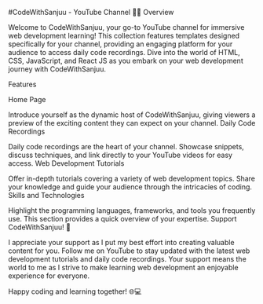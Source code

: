 #CodeWithSanjuu - YouTube Channel 🚀🎥
Overview

Welcome to CodeWithSanjuu, your go-to YouTube channel for immersive web development learning! This collection features templates designed specifically for your channel, providing an engaging platform for your audience to access daily code recordings. Dive into the world of HTML, CSS, JavaScript, and React JS as you embark on your web development journey with CodeWithSanjuu.

Features

Home Page

Introduce yourself as the dynamic host of CodeWithSanjuu, giving viewers a preview of the exciting content they can expect on your channel.
Daily Code Recordings

Daily code recordings are the heart of your channel. Showcase snippets, discuss techniques, and link directly to your YouTube videos for easy access.
Web Development Tutorials

Offer in-depth tutorials covering a variety of web development topics. Share your knowledge and guide your audience through the intricacies of coding.
Skills and Technologies

Highlight the programming languages, frameworks, and tools you frequently use. This section provides a quick overview of your expertise.
Support CodeWithSanjuu! 🚀

I appreciate your support as I put my best effort into creating valuable content for you. Follow me on YouTube to stay updated with the latest web development tutorials and daily code recordings. Your support means the world to me as I strive to make learning web development an enjoyable experience for everyone.

Happy coding and learning together! 🌐💻
